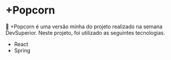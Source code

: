 # +Popcorn

:rocket: +Popcorn é uma versão minha do projeto realizado na semana DevSuperior. Neste projeto, foi utilizado as seguintes tecnologias.

- React
- Spring


